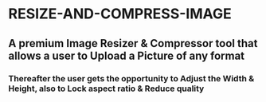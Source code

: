 # RESIZE-AND-COMPRESS-IMAGE
## A premium Image Resizer & Compressor tool that allows a user to Upload a Picture of any format
### Thereafter the user gets the opportunity to Adjust the Width & Height, also to Lock aspect ratio & Reduce quality
